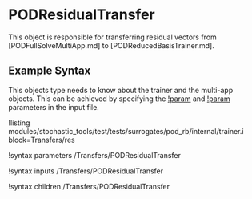# PODResidualTransfer

This object is responsible for transferring residual vectors from [PODFullSolveMultiApp.md]
to [PODReducedBasisTrainer.md].

## Example Syntax

This objects type needs to know about the trainer and the multi-app objects.
This can be achieved by specifying the [!param](/Transfers/PODResidualTransfer/trainer_name) and
[!param](/Transfers/PODResidualTransfer/multi_app) parameters in the
input file.

!listing modules/stochastic_tools/test/tests/surrogates/pod_rb/internal/trainer.i block=Transfers/res

!syntax parameters /Transfers/PODResidualTransfer

!syntax inputs /Transfers/PODResidualTransfer

!syntax children /Transfers/PODResidualTransfer
